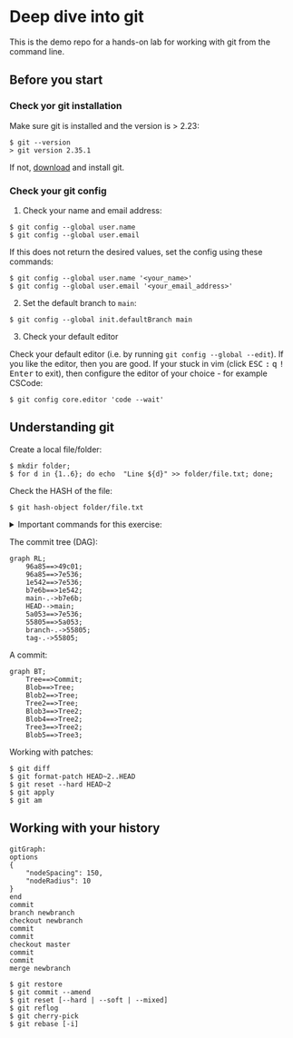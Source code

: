 # Deep dive into git

This is the demo repo for a hands-on lab for working with git from the command line.

## Before you start

### Check yor git installation

Make sure git is installed and the version is > 2.23:

```console
$ git --version
> git version 2.35.1
```

If not, [download](https://git-scm.com/downloads) and install git.

### Check your git config

1. Check your name and email address:

```console
$ git config --global user.name
$ git config --global user.email
```

If this does not return the desired values, set the config using these commands:

```console
$ git config --global user.name '<your_name>'
$ git config --global user.email '<your_email_address>'
```

2. Set the default branch to `main`:

```console
$ git config --global init.defaultBranch main
```

3. Check your default editor

Check your default editor (i.e. by running `git config --global --edit`). If you like the editor, then you are good. If your stuck in vim (click <kbd>ESC</kbd> <kbd>:</kbd> <kbd>q</kbd> <kbd>!</kbd> <kbd>Enter</kbd> to exit), then configure the editor of your choice - for example CSCode:

```console
$ git config core.editor 'code --wait'
```

## Understanding git

Create a local file/folder:

```console
$ mkdir folder;
$ for d in {1..6}; do echo  "Line ${d}" >> folder/file.txt; done;
```
Check the HASH of the file:

```
$ git hash-object folder/file.txt
```

<details>
  <summary>Important commands for this exercise:</summary>

```
$ git init
$ git add
$ git commit
$ git ls-tree
$ git cat-file [-p | -t]
$ cat
```
</details>
  
The commit tree (DAG):
  
```mermaid
graph RL;
    96a85==>49c01;
    96a85==>7e536;
    1e542==>7e536;
    b7e6b==>1e542;
    main-.->b7e6b;
    HEAD-->main;
    5a053==>7e536;
    55805==>5a053;
    branch-.->55805;
    tag-.->55805;
```

A commit:

```mermaid
graph BT;
    Tree==>Commit;
    Blob==>Tree;
    Blob2==>Tree;
    Tree2==>Tree;
    Blob3==>Tree2;
    Blob4==>Tree2;
    Tree3==>Tree2;
    Blob5==>Tree3;
```

Working with patches:

```console
$ git diff
$ git format-patch HEAD~2..HEAD
$ git reset --hard HEAD~2
$ git apply
$ git am
```

## Working with your history

```mermaid
gitGraph:
options
{
    "nodeSpacing": 150,
    "nodeRadius": 10
}
end
commit
branch newbranch
checkout newbranch
commit
commit
checkout master
commit
commit
merge newbranch
```

```console
$ git restore
$ git commit --amend
$ git reset [--hard | --soft | --mixed]
$ git reflog
$ git cherry-pick
$ git rebase [-i]
```
